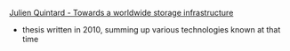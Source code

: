[Julien Quintard - Towards a worldwide storage infrastructure](https://www.repository.cam.ac.uk/bitstream/handle/1810/243442/thesis.pdf)
- thesis written in 2010, summing up various technologies known at that time